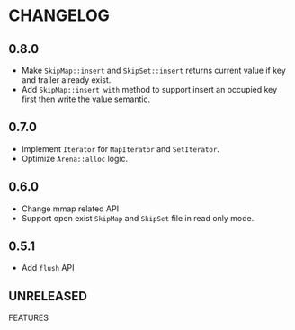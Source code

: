 # CHANGELOG

## 0.8.0

- Make `SkipMap::insert` and `SkipSet::insert` returns current value if key and trailer already exist.
- Add `SkipMap::insert_with` method to support insert an occupied key first then write the value semantic.

## 0.7.0

- Implement `Iterator` for `MapIterator` and `SetIterator`.
- Optimize `Arena::alloc` logic.

## 0.6.0

- Change mmap related API
- Support open exist `SkipMap` and `SkipSet` file in read only mode.

## 0.5.1

- Add `flush` API

## UNRELEASED

FEATURES
